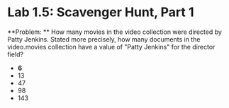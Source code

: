 # Lab 1.5: Scavenger Hunt, Part 1

**Problem:
**
How many movies in the video collection were directed by Patty Jenkins. Stated more precisely, how many documents in the video.movies collection have a value of "Patty Jenkins" for the director field?

- **6**
- 13
- 47
- 98
- 143